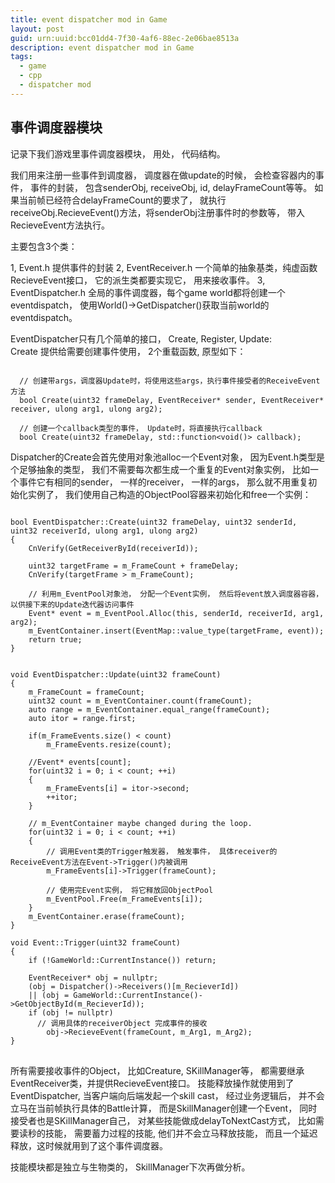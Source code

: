 ```yaml
---
title: event dispatcher mod in Game
layout: post
guid: urn:uuid:bcc01dd4-7f30-4af6-88ec-2e06bae8513a
description: event dispatcher mod in Game
tags:
  - game
  - cpp
  - dispatcher mod
---
```



## 事件调度器模块
记录下我们游戏里事件调度器模块， 用处， 代码结构。  

我们用来注册一些事件到调度器， 调度器在做update的时候， 会检查容器内的事件， 事件的封装， 包含senderObj, receiveObj, id, delayFrameCount等等。  如果当前帧已经符合delayFrameCount的要求了， 就执行receiveObj.RecieveEvent()方法，将senderObj注册事件时的参数等， 带入RecieveEvent方法执行。

主要包含3个类：

1, Event.h    提供事件的封装
2, EventReceiver.h    一个简单的抽象基类，纯虚函数RecieveEvent接口， 它的派生类都要实现它， 用来接收事件。
3, EventDispatcher.h  全局的事件调度器，每个game world都将创建一个eventdispatch， 使用World()->GetDispatcher()获取当前world的eventdispatch。  

EventDispatcher只有几个简单的接口， Create, Register, Update:  
Create 提供给需要创建事件使用， 2个重载函数, 原型如下：  
```object-c

  // 创建带args，调度器Update时，将使用这些args，执行事件接受者的ReceiveEvent方法
  bool Create(uint32 frameDelay, EventReceiver* sender, EventReceiver* receiver, ulong arg1, ulong arg2);
	
  // 创建一个callback类型的事件， Update时，将直接执行callback
  bool Create(uint32 frameDelay, std::function<void()> callback);
```


Dispatcher的Create会首先使用对象池alloc一个Event对象， 因为Event.h类型是个足够抽象的类型， 我们不需要每次都生成一个重复的Event对象实例， 比如一个事件它有相同的sender， 一样的receiver， 一样的args， 那么就不用重复初始化实例了， 我们使用自己构造的ObjectPool容器来初始化和free一个实例：
<pre>
<code>
bool EventDispatcher::Create(uint32 frameDelay, uint32 senderId, uint32 receiverId, ulong arg1, ulong arg2)
{
    CnVerify(GetReceiverById(receiverId));

    uint32 targetFrame = m_FrameCount + frameDelay;
    CnVerify(targetFrame > m_FrameCount);

    // 利用m_EventPool对象池， 分配一个Event实例， 然后将event放入调度器容器， 以供接下来的Update迭代器访问事件
    Event* event = m_EventPool.Alloc(this, senderId, receiverId, arg1, arg2);
    m_EventContainer.insert(EventMap::value_type(targetFrame, event));
    return true;
}


void EventDispatcher::Update(uint32 frameCount)
{
    m_FrameCount = frameCount;
    uint32 count = m_EventContainer.count(frameCount);
    auto range = m_EventContainer.equal_range(frameCount);
    auto itor = range.first;

    if(m_FrameEvents.size() < count)
        m_FrameEvents.resize(count);

    //Event* events[count];
    for(uint32 i = 0; i < count; ++i)
    {
        m_FrameEvents[i] = itor->second;
        ++itor;
    }

    // m_EventContainer maybe changed during the loop.
    for(uint32 i = 0; i < count; ++i)
    {
        // 调用Event类的Trigger触发器， 触发事件， 具体receiver的ReceiveEvent方法在Event->Trigger()内被调用
        m_FrameEvents[i]->Trigger(frameCount);
        
        // 使用完Event实例， 将它释放回ObjectPool
        m_EventPool.Free(m_FrameEvents[i]);
    }
    m_EventContainer.erase(frameCount);
}

void Event::Trigger(uint32 frameCount)
{
    if (!GameWorld::CurrentInstance()) return;

    EventReceiver* obj = nullptr;
    (obj = Dispatcher()->Receivers()[m_RecieverId])
    || (obj = GameWorld::CurrentInstance()->GetObjectById(m_RecieverId));
	if (obj != nullptr)
	  // 调用具体的receiverObject 完成事件的接收
		obj->RecieveEvent(frameCount, m_Arg1, m_Arg2);
}
</code>
</pre>

所有需要接收事件的Object， 比如Creature,  SKillManager等， 都需要继承EventReceiver类，并提供RecieveEvent接口。
技能释放操作就使用到了EventDispatcher, 当客户端向后端发起一个skill cast， 经过业务逻辑后， 并不会立马在当前帧执行具体的Battle计算， 而是SkillManager创建一个Event， 同时接受者也是SKillManager自己， 对某些技能做成delayToNextCast方式， 比如需要读秒的技能， 需要蓄力过程的技能, 他们并不会立马释放技能， 而且一个延迟释放，这时候就用到了这个事件调度器。

技能模块都是独立与生物类的， SkillManager下次再做分析。  


